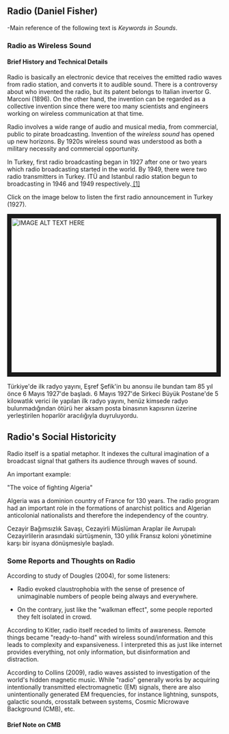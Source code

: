 ## Radio (Daniel Fisher)

-Main reference of the following text is *Keywords in Sounds*.

### Radio as Wireless Sound

#### Brief History and Technical Details

Radio is basically an electronic device that receives the emitted radio waves from radio station, and converts it to audible sound. There is a controversy about who invented the radio, but its patent belongs to Italian invertor G. Marconi (1896). On the other hand, the invention can be regarded as a collective invention since there were too many scientists and engineers working on wireless communication at that time.

Radio involves a wide range of audio and musical media, from commercial, public to pirate broadcasting. Invention of the *wireless sound* has opened up new horizons. By 1920s wireless sound was understood as both a military necessity and commercial opportunity.

In Turkey, first radio broadcasting began in 1927 after one or two years which radio broadcasting started in the world. By 1949, there were two radio transmitters in Turkey. ITÜ and Istanbul radio station begun to broadcasting in 1946 and 1949 respectively.[ [1] ](http://iletisim.ieu.edu.tr/flows/?p=1143) 

Click on the image below to listen the first radio announcement in Turkey (1927).

<a href="http://www.youtube.com/watch?feature=player_embedded&v=EB8wIR6RA40
" target="_blank"><img src="http://img.youtube.com/vi/EB8wIR6RA40/0.jpg" 
alt="IMAGE ALT TEXT HERE" width="480" height="360" border="10" /></a>

Türkiye'de ilk radyo yayını, Eşref Şefik'in bu anonsu ile bundan tam 85 yıl önce 6 Mayıs 1927'de başladı. 6 Mayıs 1927'de Sirkeci Büyük Postane'de 5 kilowatlık verici ile yapılan ilk radyo yayını, henüz kimsede radyo bulunmadığından ötürü her aksam posta binasının kapısının üzerine yerleştirilen hoparlör aracılığıyla duyruluyordu.

## Radio's Social Historicity

Radio itself is a spatial metaphor. It indexes the cultural imagination of a broadcast signal that gathers its audience through waves of sound.

An important example:

"The voice of fighting Algeria" 

Algeria was a dominion country of France for 130 years. The radio program had an important role in the formations of anarchist politics and Algerian anticolonial nationalists and therefore the independency of the country.

Cezayir Bağımsızlık Savaşı, Cezayirli Müslüman Araplar ile Avrupalı Cezayirlilerin arasındaki sürtüşmenin, 130 yıllık Fransız koloni yönetimine karşı bir isyana dönüşmesiyle başladı.

### Some Reports and Thoughts on Radio

According to study of Dougles (2004), for some listeners:

- Radio evoked claustrophobia with the sense of presence of unimaginable numbers of people being always and everywhere.

- On the contrary, just like the "walkman effect", some people reported they felt isolated in crowd.

According to Kitler, radio itself receded to limits of awareness. Remote things became "ready-to-hand" with wireless sound/information and this leads to complexity and expansiveness. I interpreted this as just like internet provides everything, not only information, but disinformation and distraction.

According to Collins (2009), radio waves assisted to investigation of the world's hidden magnetic music. While "radio" generally works by acquiring intentionally transmitted electromagnetic (EM) signals, there are also unintentionally generated EM frequencies, for instance lightning, sunspots, galactic sounds, crosstalk between systems, Cosmic Microwave Background (CMB), etc.

#### Brief Note on CMB






